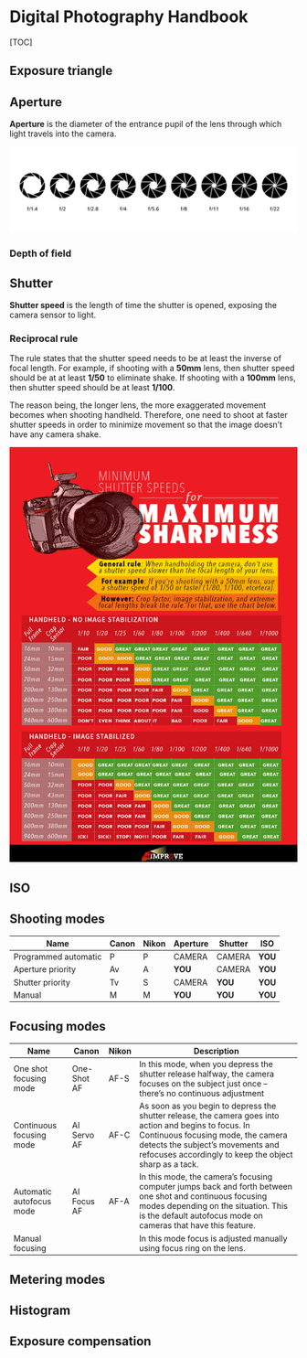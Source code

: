 # Digital Photography Handbook

[TOC]

Exposure triangle
-----------------

Aperture
--------

**Aperture** is the diameter of the entrance pupil of the lens through which light travels into the camera.

<p align="center">
	<img src="img/aperture.jpg" />
</p>

### Depth of field

Shutter
-------

**Shutter speed** is the length of time the shutter is opened, exposing the camera sensor to light.

### Reciprocal rule

The rule states that the shutter speed needs to be at least the inverse of focal length. For example, if shooting with a **50mm** lens, then shutter speed should be at at least **1/50** to eliminate shake. If shooting with a **100mm** lens, then shutter speed should be at least **1/100**.

The reason being, the longer lens, the more exaggerated movement becomes when shooting handheld. Therefore, one need to shoot at faster shutter speeds in order to minimize movement so that the image doesn’t have any camera shake.

<p align="center">
	<img src="img/minimum_shutter_speeds_for_maximum_sharpness.png" />
</p>

ISO
---

Shooting modes
--------------

| Name                 | Canon | Nikon | Aperture | Shutter | ISO     |
| -------------------- | ----- | ----- | -------- | ------- | ------- |
| Programmed automatic | P     | P     | CAMERA   | CAMERA  | **YOU** |
| Aperture priority    | Av    | A     | **YOU**  | CAMERA  | **YOU** |
| Shutter priority     | Tv    | S     | CAMERA   | **YOU** | **YOU** |
| Manual               | M     | M     | **YOU**  | **YOU** | **YOU** |

Focusing modes
----------------

| Name                     | Canon       | Nikon | Description                                                  |
| ------------------------ | ----------- | ----- | ------------------------------------------------------------ |
| One shot focusing mode   | One-Shot AF | AF-S  | In this mode, when you depress the shutter release halfway, the camera focuses on the subject just once – there’s no continuous adjustment |
| Continuous focusing mode | AI Servo AF | AF-C  | As soon as you begin to depress the shutter release, the camera goes into action and begins to focus. In Continuous focusing mode, the camera detects the subject’s movements and refocuses accordingly to keep the object sharp as a tack. |
| Automatic autofocus mode | AI Focus AF | AF-A  | In this mode, the camera’s focusing computer jumps back and forth between one shot and continuous focusing modes depending on the situation. This is the default autofocus mode on cameras that have this feature. |
| Manual focusing          |             |       | In this mode focus is adjusted manually using focus ring on the lens. |

Metering modes
--------------

Histogram
---------

Exposure compensation
---------------------